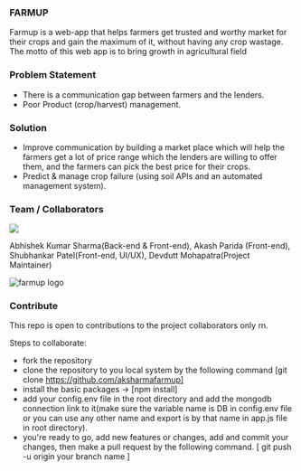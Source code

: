 ### FARMUP 

Farmup is a web-app that helps farmers get trusted and worthy market for their crops and gain the maximum of it, without having any crop wastage.
The motto of this web app is to bring growth in agricultural field


### Problem Statement
- There is a communication gap between farmers and  the lenders.
- Poor Product (crop/harvest) management.
 
### Solution
- Improve communication by building a market place which will help the farmers get a lot of price range which the lenders are willing to offer them, and the farmers can pick the best price for their crops.
- Predict & manage crop failure (using soil APIs and an automated management system).



### Team / Collaborators
<a href="https://github.com/aksharma27/farmup/graphs/contributors">
  <img src="https://contrib.rocks/image?repo=aksharma27/farmup" />
</a>

Abhishek Kumar Sharma(Back-end & Front-end), Akash Parida (Front-end), Shubhankar Patel(Front-end, UI/UX), Devdutt Mohapatra(Project Maintainer)




![farmup logo](logo.jpg)

### Contribute
This repo is open to contributions to the project collaborators only rn.

Steps to collaborate:
- fork the repository
- clone the repository to you local system by the following command
   [git clone https://github.com/aksharmafarmup]
- install the basic packages ->
   [npm install]
- add your config.env file in the root directory and add the mongodb connection link to  it(make sure the variable name is DB in config.env file or you can use any other name and export is by that name in app.js file in root directory).
- you're ready to go, add new features or changes, add and commit your changes, then make a pull request by the following command. 
  [ git push -u origin your branch name ]
  
